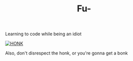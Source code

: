 <!DOCTYPE HTML>
<html>
  <header> 
  <h1> Fu- </h1>
  </header>
  <main>
    <p> Learning to code while being an idiot </p>
    <a href="https://github.com/inkthought-labs/honkers"> <img src="https://images.discordapp.net/avatars/693035835452424193/6ddbea0f3ac219a633833660f8a3846f.png?size=512" alt="HONK"> </a>
    <p> Also, don't disrespect the honk, or you're gonna get a bonk </p>

